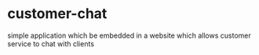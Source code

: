 # customer-chat
 simple application which be embedded in a website which allows customer service to chat with clients
